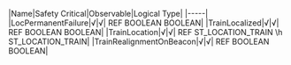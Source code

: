 ﻿

|Name|Safety Critical|Observable|Logical Type|
|-----|
|LocPermanentFailure|√|√| REF BOOLEAN BOOLEAN|
|TrainLocalized|√|√| REF BOOLEAN BOOLEAN|
|TrainLocation|√|√| REF ST_LOCATION_TRAIN \h ST_LOCATION_TRAIN|
|TrainRealignmentOnBeacon|√|√| REF BOOLEAN BOOLEAN|

